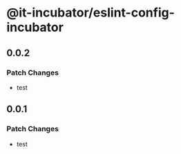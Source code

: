 # @it-incubator/eslint-config-incubator

## 0.0.2
### Patch Changes

- test

## 0.0.1
### Patch Changes

- test
